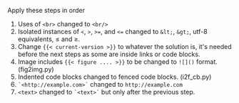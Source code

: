 Apply these steps in order

1. Uses of `<br>` changed to `<br/>`
1. Isolated instances of `<`, `>`, `>=`, and `<=` changed to `&lt;`, `&gt;`, utf-8 equivalents, ≤ and ≥.
1. Change `{{< current-version >}}` to whatever the solution is, it's needed before the next steps as some are inside links or code blocks.
1. Image includes `{{< figure .... >}}` to be changed to `![]()` format. (fig2img.py)
1. Indented code blocks changed to fenced code blocks. (i2f_cb.py)
1. `` `<http://example.com>` `` changed to `http://example.com`
1. `<text>` changed to `` `<text>` `` but only after the previous step.
